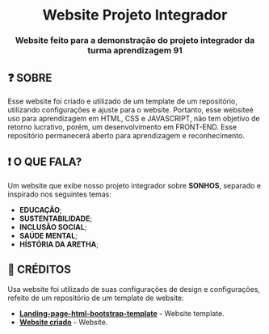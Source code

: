 <h1 align="center">
  <br>
  Website Projeto Integrador
  <br>
</h1>

<h3 align=center>Website feito para a demonstração do projeto integrador da turma aprendizagem 91</h3>

## ❓ SOBRE

Esse website foi criado e utilizado de um template de um repositório, utilizando configurações e ajuste para o website. Portanto, esse websiteé uso para aprendizagem em HTML, CSS e JAVASCRIPT, não tem objetivo de retorno lucrativo, porém, um desenvolvimento em FRONT-END. Esse repositório permanecerá aberto para aprendizagem e reconhecimento.

## ❗ O QUE FALA?

Um website que exibe nosso projeto integrador sobre **SONHOS**, separado e inspirado nos seguintes temas:

*    **EDUCAÇÃO**;
*    **SUSTENTABILIDADE**;
*    **INCLUSÃO SOCIAL**;
*    **SAÚDE MENTAL**;
*    **HÍSTÓRIA DA ARETHA**;

## 📜 CRÉDITOS

Usa website foi utilizado de suas configurações de design e configurações, refeito de um repositório de um template de website:

* **[Landing-page-html-bootstrap-template](https://github.com/fjerbi/Landing-page-html-bootstrap-template)** - Website template.
* **[Website criado](https://downzin01.github.io/aprendizagen91/)** - Website.

